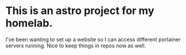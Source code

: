 # This is an astro project for my homelab.

I've been wanting to set up a website so I can access different portainer servers running. Nice to keep things in repos now as well.
